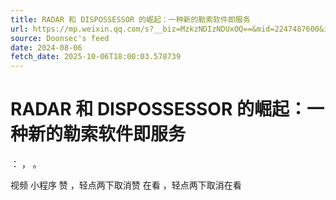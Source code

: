 ```yaml
---
title: RADAR 和 DISPOSSESSOR 的崛起：一种新的勒索软件即服务
url: https://mp.weixin.qq.com/s?__biz=MzkzNDIzNDUxOQ==&mid=2247487600&idx=5&sn=b8d9a0a56b5c4aaa6285fd99e04c8f83
source: Doonsec's feed
date: 2024-08-06
fetch_date: 2025-10-06T18:00:03.578739
---
```


# RADAR 和 DISPOSSESSOR 的崛起：一种新的勒索软件即服务

：
，
。

视频
小程序
赞
，轻点两下取消赞
在看
，轻点两下取消在看